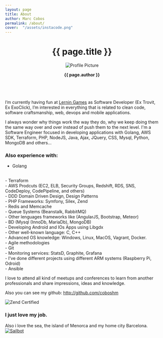 ```yaml
---
layout: page
title: About
author: Marc Cobos
permalink: /about/
cover:  "/assets/instacode.png"
---
```


<div class="about-header-container {% if page.cover %}has-cover{% endif %}" {% if page.cover %}style="background-image: url({{ page.cover | prepend: site.baseurl }});"{% endif %}>
  <div class="scrim {% if page.cover %}has-cover{% endif %}">
    <header class="about-header">
      <h1 class="title">{{ page.title }}</h1>
      <img src="{{ site.baseurl }}/assets/profile-placeholder.jpg" title="Profile Picture" class="profile">
      <p class="info"><strong>{{ page.author }}</strong></p>
    </header>
  </div>
</div>
<br/>
I’m currently having fun at <a href="lernin.com" target="_blank">Lernin Games</a> as Software Developer (Ex Trovit, Ex ExoClick),  I’m interested in everything that is related to clean code, software craftsmanship, web, devops and mobile applications. 

I always wonder why things work the way they do, why we keep doing them the same way over and over instead of push them to the next level. I'm a Software Engineer focused in developing applications with Golang, AWS SDK, Terraform, PHP, NodeJS, Java, Ajax, JQuery, CSS, Mysql, Python, MongoDB and others...

### Also experience with:
- Golang 
<br/>
- Terraform
<br/>
- AWS Prodcuts (EC2, ELB, Security Groups, Redshift, RDS, SNS, CodeDeploy, CodePipeline, and others)
<br/>
- DDD Domain Driven Design, Design Patterns
<br/>
- PHP Frameworks: Symfony, Silex, Zend
<br/>
- Redis and Memcache
<br/>
- Queue Systems (Beanstalk, RabbitMQ)
<br/>
- Other lenguages frameworks like (AngularJS, Bootstrap, Meteor)
<br/>
- BD (Mysql (InnoDb, MariaDb), MongoDB)
<br/>
- Developing Android and IOs Apps using Libgdx
<br/>
- Other well-known language: C, C++
<br/>
- Advanced OS knowledge: Windows, Linux, MacOS, Vagrant, Docker.
<br/>
- Agile methodologies
<br/>
- Git
<br/>
- Monitoring services: StatsD, Graphite, Grafana
<br/>
- I've done different projects using different ARM systems (Raspberry Pi, Odroid)
<br/>
- Ansible
<br/>

I love to attend all kind of meetups and conferences to learn from another professionals and share impressions, ideas and knowledge.

Also you can see my github: <a href="http://github.com/coboshm" target="_blank">http://github.com/coboshm</a>

<img src="{{ site.baseurl }}/assets/zend_certified.jpg" title="Zend Certified" class="image_certified">

### I just love my job.

Also i love the sea, the island of Menorca and my home city Barcelona.
<a href="{{ site.baseurl }}/assets/velero.jpg" data-lightbox="Marc Cobos Sailboat" data-title="One of the thinks that i love">
  <img src="{{ site.baseurl }}/assets/velero.jpg" class="rounded_big" title="Sailbot">
</a>


